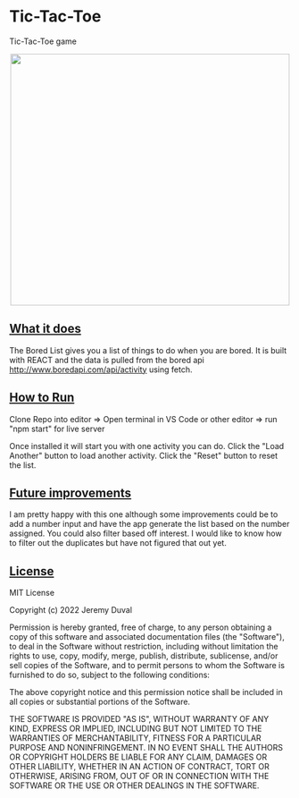 # Tic-Tac-Toe
Tic-Tac-Toe game

<p align="center">
  <img width="500" height="450" src="Bored_app.jpg"
</p>

## <ins>What it does

The Bored List gives you a list of things to do when you are bored.  It is built with REACT and the data is pulled from the bored api http://www.boredapi.com/api/activity using fetch.

## <ins>How to Run

Clone Repo into editor => Open terminal in VS Code or other editor => run "npm start" for live server

  Once installed it will start you with one activity you can do.  Click the "Load Another" button to load another activity.  Click the "Reset" button to reset the list.

## <ins>Future improvements

I am pretty happy with this one although some improvements could be to add a number input and have the app generate the list based on the number assigned.  You could also filter based off interest.  I would like to know how to filter out the duplicates but have not figured that out yet.

## <ins>License

MIT License

Copyright (c) 2022 Jeremy Duval

Permission is hereby granted, free of charge, to any person obtaining a copy
of this software and associated documentation files (the "Software"), to deal
in the Software without restriction, including without limitation the rights
to use, copy, modify, merge, publish, distribute, sublicense, and/or sell
copies of the Software, and to permit persons to whom the Software is
furnished to do so, subject to the following conditions:

The above copyright notice and this permission notice shall be included in all
copies or substantial portions of the Software.

THE SOFTWARE IS PROVIDED "AS IS", WITHOUT WARRANTY OF ANY KIND, EXPRESS OR
IMPLIED, INCLUDING BUT NOT LIMITED TO THE WARRANTIES OF MERCHANTABILITY,
FITNESS FOR A PARTICULAR PURPOSE AND NONINFRINGEMENT. IN NO EVENT SHALL THE
AUTHORS OR COPYRIGHT HOLDERS BE LIABLE FOR ANY CLAIM, DAMAGES OR OTHER
LIABILITY, WHETHER IN AN ACTION OF CONTRACT, TORT OR OTHERWISE, ARISING FROM,
OUT OF OR IN CONNECTION WITH THE SOFTWARE OR THE USE OR OTHER DEALINGS IN THE
SOFTWARE.


